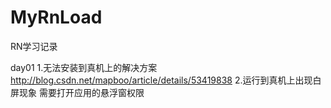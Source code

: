 # MyRnLoad
RN学习记录

day01
1.无法安装到真机上的解决方案 http://blog.csdn.net/mapboo/article/details/53419838
2.运行到真机上出现白屏现象  需要打开应用的悬浮窗权限